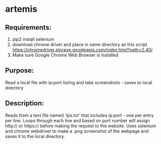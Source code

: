 # artemis

## Requirements:
1. pip2 install selenium
2. download chrome driver and place in same directory as this script
    https://chromedriver.storage.googleapis.com/index.html?path=2.40/
3. Make sure Google Chrome Web Browser is installed


## Purpose: 
Read a local file with ip:port listing and take screenshots - saves to local directory

## Description:
Reads from a text file named 'ips.txt' that includes ip:port - one per entry per line. Loops through each line and based on port number will assign http:// or https:// before making the request to the website. Uses selenium and chrome webdriver to make a .png screenshot of the webpage and saves it to the local directory.
